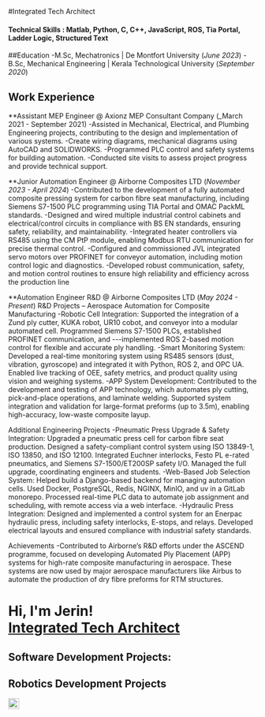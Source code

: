 #Integrated Tech Architect

#### Technical Skills : Matlab, Python, C, C++, JavaScript, ROS, Tia Portal, Ladder Logic, Structured Text

##Education
-M.Sc, Mechatronics | De Montfort University (_June 2023_)
-B.Sc, Mechanical Engineering | Kerala Technological University (_September 2020_)

## Work Experience
**Assistant MEP Engineer @ Axionz MEP Consultant Company (_March 2021 - September 2021)
-Assisted in Mechanical, Electrical, and Plumbing Engineering projects, contributing to the design and implementation of various systems.
-Create wiring diagrams, mechanical diagrams using AutoCAD and SOLIDWORKS.
-Programmed PLC control and safety systems for building automation.
-Conducted site visits to assess project progress and provide technical support.

**Junior Automation Engineer @ Airborne Composites LTD (_November 2023 - April 2024_)
-Contributed to the development of a fully automated composite pressing system for carbon fibre seat manufacturing, including Siemens S7-1500 PLC programming using TIA Portal and OMAC PackML standards.
-Designed and wired multiple industrial control cabinets and electrical/control circuits in compliance with BS EN standards, ensuring safety, reliability, and maintainability.
-Integrated heater controllers via RS485 using the CM PtP module, enabling Modbus RTU communication for precise thermal control.
-Configured and commissioned JVL integrated servo motors over PROFINET for conveyor automation, including motion control logic and diagnostics.
-Developed robust communication, safety, and motion control routines to ensure high reliability and efficiency across the production line

**Automation Engineer R&D @ Airborne Composites LTD (_May 2024 - Present_)
R&D Projects – Aerospace Automation for Composite Manufacturing
-Robotic Cell Integration: Supported the integration of a Zund ply cutter, KUKA robot, UR10 cobot, and conveyor into a modular automated cell. Programmed Siemens S7-1500 PLCs, established PROFINET communication, and ---implemented ROS 2-based motion control for flexible and accurate ply handling.
-Smart Monitoring System: Developed a real-time monitoring system using RS485 sensors (dust, vibration, gyroscope) and integrated it with Python, ROS 2, and OPC UA. Enabled live tracking of OEE, safety metrics, and product quality using vision and weighing systems.
-APP System Development: Contributed to the development and testing of APP technology, which automates ply cutting, pick-and-place operations, and laminate welding. Supported system integration and validation for large-format preforms (up to 3.5m), enabling high-accuracy, low-waste composite layup.

Additional Engineering Projects
-Pneumatic Press Upgrade & Safety Integration: Upgraded a pneumatic press cell for carbon fibre seat production. Designed a safety-compliant control system using ISO 13849-1, ISO 13850, and ISO 12100. Integrated Euchner interlocks, Festo PL e-rated pneumatics, and Siemens S7-1500/ET200SP safety I/O. Managed the full upgrade, coordinating engineers and students.
-Web-Based Job Selection System: Helped build a Django-based backend for managing automation cells. Used Docker, PostgreSQL, Redis, NGINX, MinIO, and uv in a GitLab monorepo. Processed real-time PLC data to automate job assignment and scheduling, with remote access via a web interface.
-Hydraulic Press Integration: Designed and implemented a control system for an Enerpac hydraulic press, including safety interlocks, E-stops, and relays. Developed electrical layouts and ensured compliance with industrial safety standards.

Achievements
-Contributed to Airborne’s R&D efforts under the ASCEND programme, focused on developing Automated Ply Placement (APP) systems for high-rate composite manufacturing in aerospace. These systems are now used by major aerospace manufacturers like Airbus to automate the production of dry fibre preforms for RTM structures.

<h1>Hi, I'm Jerin! <br/><a href="https://www.linkedin.com/in/jerin-benny-26bb83255/">Integrated Tech Architect</a></h1>

<h2>Software Development Projects:</h2>

<h2> Robotics Development Projects</h2>



[<img align="left" alt="JoshMadakor | LinkedIn" width="22px" src="https://cdn.jsdelivr.net/npm/simple-icons@v3/icons/linkedin.svg" />][linkedin]

[linkedin]: https://linkedin.com/in/jerin-benny-26bb83255
